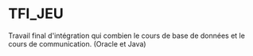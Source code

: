 # TFI_JEU
Travail final d'intégration qui combien le cours de base de données et le cours de communication. (Oracle et Java)

